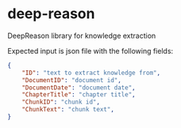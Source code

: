 # deep-reason
DeepReason library for knowledge extraction

Expected input is json file with the following fields:

```json
{
    "ID": "text to extract knowledge from",
    "DocumentID": "document id",
    "DocumentDate": "document date",
    "ChapterTitle": "chapter title",
    "ChunkID": "chunk id",
    "ChunkText": "chunk text",
}
```
